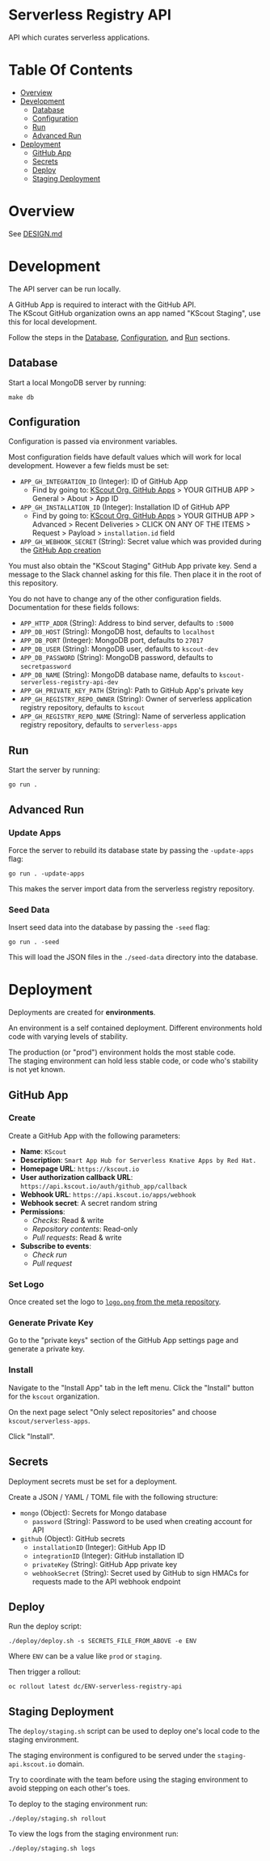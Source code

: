 # Serverless Registry API
API which curates serverless applications.

# Table Of Contents
- [Overview](#overview)
- [Development](#development)
  - [Database](#database)
  - [Configuration](#configuration)
  - [Run](#run)
  - [Advanced Run](#advanced-run)
- [Deployment](#deployment)
  - [GitHub App](#github-app)
  - [Secrets](#secrets)
  - [Deploy](#deploy)
  - [Staging Deployment](#staging-deployment)

# Overview
See [DESIGN.md](DESIGN.md)

# Development
The API server can be run locally.  

A GitHub App is required to interact with the GitHub API.  
The KScout GitHub organization owns an app named "KScout Staging", use this for 
local development.

Follow the steps in the [Database](#database), [Configuration](#configuration),
and [Run](#run) sections.

## Database
Start a local MongoDB server by running:

```
make db
```

## Configuration
Configuration is passed via environment variables.  

Most configuration fields have default values which will work for local 
development. However a few fields must be set:

- `APP_GH_INTEGRATION_ID` (Integer): ID of GitHub App
  - Find by going to: 
	[KScout Org. GitHub Apps](https://github.com/organizations/kscout/settings/apps) >
	YOUR GITHUB APP > General > About > App ID
- `APP_GH_INSTALLATION_ID` (Integer): Installation ID of GitHub APP
  - Find by going to:
	[KScout Org. GitHub Apps](https://github.com/organizations/kscout/settings/apps) >
	YOUR GITHUB APP > Advanced > Recent Deliveries > CLICK ON ANY OF THE ITEMS >
	Request > Payload > `installation.id` field
- `APP_GH_WEBHOOK_SECRET` (String): Secret value which was provided during the
  [GitHub App creation](#github-app)
  
You must also obtain the "KScout Staging" GitHub App private key. Send a message
to the Slack channel asking for this file. Then place it in the root of 
this repository.

You do not have to change any of the other configuration fields. Documentation 
for these fields follows:

- `APP_HTTP_ADDR` (String): Address to bind server, defaults to `:5000`
- `APP_DB_HOST` (String): MongoDB host, defaults to `localhost`
- `APP_DB_PORT` (Integer): MongoDB port, defaults to `27017`
- `APP_DB_USER` (String): MongoDB user, defaults to `kscout-dev`
- `APP_DB_PASSWORD` (String): MongoDB password, defaults to `secretpassword`
- `APP_DB_NAME` (String): MongoDB database name, defaults
  to `kscout-serverless-registry-api-dev`
- `APP_GH_PRIVATE_KEY_PATH` (String): Path to GitHub App's private key
- `APP_GH_REGISTRY_REPO_OWNER` (String): Owner of serverless application
  registry repository, defaults to `kscout`
- `APP_GH_REGISTRY_REPO_NAME` (String): Name of serverless application
  registry repository, defaults to `serverless-apps`

## Run
Start the server by running:

```
go run .
```

## Advanced Run
### Update Apps
Force the server to rebuild its database state by passing the 
`-update-apps` flag:

```
go run . -update-apps
```

This makes the server import data from the serverless registry repository.

### Seed Data
Insert seed data into the database by passing the `-seed` flag:

```
go run . -seed
```

This will load the JSON files in the `./seed-data` directory into the database.

# Deployment
Deployments are created for **environments**.  

An environment is a self contained deployment. Different environments hold code 
with varying levels of stability.  

The production (or "prod") environment holds the most stable code.  
The staging environment can hold less stable code, or code who's stability is 
not yet known.

## GitHub App
### Create
Create a GitHub App with the following parameters:

- **Name**: `KScout`
- **Description**: `Smart App Hub for Serverless Knative Apps by Red Hat.`
- **Homepage URL**: `https://kscout.io`
- **User authorization callback URL**: `https://api.kscout.io/auth/github_app/callback`
- **Webhook URL**: `https://api.kscout.io/apps/webhook`
- **Webhook secret**: A secret random string
- **Permissions**:
  - *Checks*: Read & write
  - *Repository contents*: Read-only
  - *Pull requests*: Read & write
- **Subscribe to events**:
  - *Check run*
  - *Pull request*

### Set Logo
Once created set the logo to 
[`logo.png` from the meta repository](https://github.com/kscout/meta/blob/master/logo.png).

### Generate Private Key
Go to the "private keys" section of the GitHub App settings page and 
generate a private key.

### Install
Navigate to the "Install App" tab in the left menu. Click the "Install" button 
for the `kscout` organization.  

On the next page select "Only select repositories" and 
choose `kscout/serverless-apps`.

Click "Install".

## Secrets
Deployment secrets must be set for a deployment.  

Create a JSON / YAML / TOML file with the following structure:

- `mongo` (Object): Secrets for Mongo database
  - `password` (String): Password to be used when creating account for API
- `github` (Object): GitHub secrets
  - `installationID` (Integer): GitHub App ID
  - `integrationID` (Integer): GitHub installation ID
  - `privateKey` (String): GitHub App private key
  - `webhookSecret` (String): Secret used by GitHub to sign HMACs for requests
	made to the API webhook endpoint
  
## Deploy
Run the deploy script:

```
./deploy/deploy.sh -s SECRETS_FILE_FROM_ABOVE -e ENV
```

Where `ENV` can be a value like `prod` or `staging`.

Then trigger a rollout:

```
oc rollout latest dc/ENV-serverless-registry-api
```

## Staging Deployment
The `deploy/staging.sh` script can be used to deploy one's local code to the 
staging environment.  

The staging environment is configured to be served under the 
`staging-api.kscout.io` domain.  

Try to coordinate with the team before using the staging environment to avoid 
stepping on each other's toes.

To deploy to the staging environment run:

```
./deploy/staging.sh rollout
```

To view the logs from the staging environment run:

```
./deploy/staging.sh logs
```
